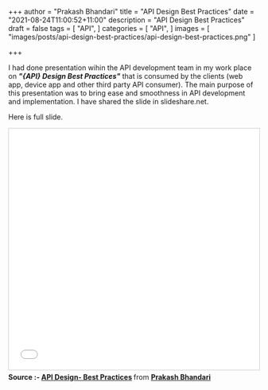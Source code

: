 
+++
author = "Prakash Bhandari"
title = "API Design Best Practices"
date = "2021-08-24T11:00:52+11:00"
description = "API Design Best Practices"
draft = false
tags = [
    "API",
]
categories = [
  "API",
]
images = [
  "images/posts/api-design-best-practices/api-design-best-practices.png"
]

+++

I had done presentation wihin the API development team in my work place on ***"{API} Design Best Practices"***  that is consumed by the clients (web app, device app and other third party API consumer). The main purpose of this presentation was to bring ease and smoothness in API development and implementation. I have shared the slide in slideshare.net. <!--more-->   

Here is full slide.

<iframe src="//www.slideshare.net/slideshow/embed_code/key/jkjeTG72nhVPlJ" width="100%" height="485" frameborder="0" marginwidth="0" marginheight="0" scrolling="no" style="border:1px solid #CCC; border-width:1px; margin-bottom:5px; max-width: 100%;" allowfullscreen> </iframe>


<div style="margin-bottom:5px"> 
 <strong> Source :-  <a href="//www.slideshare.net/PrakashBhandari8/api-design-best-practices-250035074" title="API Design- Best Practices" target="_blank">API Design- Best Practices</a> </strong> from <strong><a href="//www.slideshare.net/PrakashBhandari8" target="_blank">Prakash Bhandari </a></strong> 
 </div>